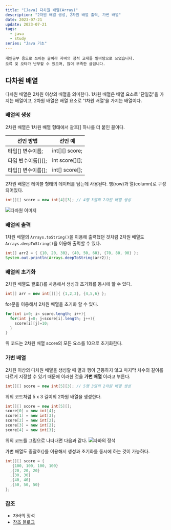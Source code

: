 ```yaml
---
title: "[Java] 다차원 배열(Array)"
description: "2차원 배열 생성, 2차원 배열 출력, 가변 배열"
date: 2023-07-21
update: 2023-07-21
tags:
  - java
  - study
series: "Java 기초"
---
```


```
개인공부 용도로 쓰이는 글이라 자바의 정석 교재를 밑바탕으로 쓰였습니다. 
오류 및 오타가 난무할 수 있으며, 많이 부족한 글입니다.
```

## 다차원 배열

다차원 배열은 2차원 이상의 배열을 의미한다. 1차원 배열은 배열 요소로 '단일값'을 가지는 배열이고, 2차원 배열은 배열 요소로 '1차원 배열'을 가지는 배열이다. 

### 배열의 생성

2차원 배열은 1차원 배열 형태에서 괄호[] 하나를 더 붙인 꼴이다.

|선언 방법|선언 예|
|----|----|
|타입[] 변수이름;   | int[][] score;|
|타입 변수이름[][]; | int score[][];|
|타입[] 변수이름[]; | int[] score[];|

2차원 배열은 테이블 형태의 데이터를 담는데 사용된다. 행(row)과 열(column)로 구성되어있다.
```java
int[][] score = new int[4][3]; // 4행 3열의 2차원 배열 생성
```

![다차원 이미지](https://github.com/C0ribo/code-blog/assets/133131980/c4533619-1a9c-4cb1-a249-f070ddaa41f5)

### 배열의 출력

1차원 배열의 `Arrays.toString()`을 이용해 출력했던 것처럼 2차원 배열도 `Arrays.deepToString()`을 이용해 출력할 수 있다. 

```java
int[] arr2 = { {10, 20, 30}, {40, 50, 60}, {70, 80, 90} };
System.out.println(Arrays.deepToString(arr2));
```

### 배열의 초기화

2차원 배열도 괄호{}를 사용해서 생성과 초기화를 동시에 할 수 있다. 
```java
int[] arr = new int[][]{ {1,2,3}, {4,5,6} };
```
for문을 이용해서 2차원 배열을 초기화 할 수 있다.
```java
for(int i=0; i< score.length; i++){
  for(int j=0; j<score[i].length; j++){
    score[i][j]=10;
  }
}
```
위 코드는 2차원 배열 score의 모든 요소를 10으로 초기화한다.

### 가변 배열

2차원 이상의 다차원 배열을 생성할 때 열과 행이 균등하지 않고 마지막 차수의 길이를 다르게 지정할 수 있기 때문에 이러한 것을 **가변 배열** 이라고 부른다.
```java
int[][] score = new int[5][3]; // 5행 3열의 2차원 배열 생성
```
위의 코드처럼 5 x 3 길이의 2차원 배열을 생성한다. 
```java
int[][] score = new int[5][];
score[0] = new int[4];
score[1] = new int[3];
score[2] = new int[2];
score[3] = new int[2];
score[4] = new int[3];
```
위의 코드를 그림으로 나타내면 다음과 같다.
![자바의 정석](https://github.com/C0ribo/code-blog/assets/133131980/1a8aaae6-a742-484b-b1f7-6974ea11d0b5)

가변 배열도 중괄호{}를 이용해서 생성과 초기화를 동시에 하는 것이 가능하다.
```java
int[][] score = {
   {100, 100, 100, 100}
  ,{20, 20, 20}
  ,{30, 30}
  ,{40, 40}
  ,{50, 50, 50}
};
```

### 참조

- 자바의 정석
- [참조 블로그](https://inpa.tistory.com/entry/JAVA-%E2%98%95-%EC%9E%90%EB%B0%94-%EB%B0%B0%EC%97%B4Array-%EB%AC%B8%EB%B2%95-%EC%9D%91%EC%9A%A9-%EC%B4%9D%EC%A0%95%EB%A6%AC)